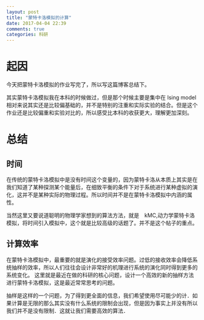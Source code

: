 ```yaml
---
layout: post
title: "蒙特卡洛模拟的计算"
date: 2017-04-04 22:39
comments: true
categories: 科研
---
```


# 起因

今天把蒙特卡洛模拟的作业写完了，所以写这篇博客总结下。

其实蒙特卡洛模拟我在本科的时候做过，但是那个时候主要是集中在 Ising model　相对来说其实还是比较偏基础的，并不是特别的注重和实际实验的结合。但是这个作业还是比较偏重和实验对比的，所以感受比本科的收获更大，理解更加深刻。

<!--more-->

# 总结

## 时间

在传统的蒙特卡洛模拟中是没有时间这个变量的，因为蒙特卡洛从本质上其实是在我们知道了某种探测某个能量后，在细致平衡的条件下对于系统进行某种虚拟的演化，这并不是某种实际的物理过程。所以时间并不是在蒙特卡洛模拟中内涵的属性。

当然这里又要说道聪明的物理学家想到的算法方法，就是　kMC,动力学蒙特卡洛模拟，将时间引入模拟中，这个就是比较高级的话题了。并不是这个帖子的重点。



## 计算效率

在蒙特卡洛模拟中，最重要的就是演化的接受效率问题。过低的接收效率会降低系统抽样的效率，所以人们往往会设计非常好的机理进行系统的演化同时得到更多的系统变化。
这里就是最近在做的科研的核心问题，设计一个高效的新的抽样方法进行蒙特卡洛模拟，这是最近常常思考的问题。

抽样是这样的一个问题，为了得到更全面的信息，我们希望使用尽可能少的计．如果计算是无限的那么其实没有什么系统的限制会出现，但是因为事实上并没有所以我们并不是没有限制．这就让我们需要高效的算法．